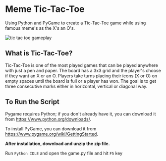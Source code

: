 # Meme Tic-Tac-Toe
 Using Python and PyGame to create a Tic-Tac-Toe game while using famous meme's as the X's an O's. 

![tic tac toe gameplay](https://github.com/twlai251/Pygame-Tic-Tac-Toe/blob/main/img/tictactoe.gif)

## What is Tic-Tac-Toe?

Tic-Tac-Toe is one of the most played games that can be played anywhere with just a pen and paper. The board has a 3x3 grid and the player's choose if they want an X or an O. Players take turns placing their icons (X or O) on empty spaces until the board is full or a player has won. The goal is to get three consecutive marks either in horizontal, vertical or diagonal way.




## To Run the Script

Pygame requires Python; if you don't already have it, you can download it from https://www.python.org/downloads/.

To install PyGame, you can download it from https://www.pygame.org/wiki/GettingStarted.

 
 **After installation, download and unzip the zip file.**


Run `Python IDLE` and open the game.py file and hit `F5` key

